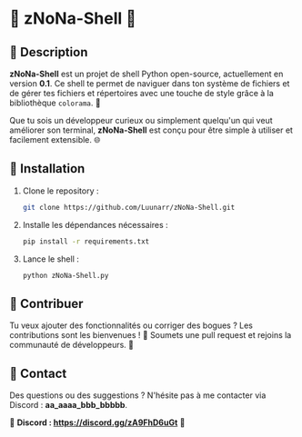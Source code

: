 # 🎉 **zNoNa-Shell** 🚀

## 🌟 Description

**zNoNa-Shell** est un projet de shell Python open-source, actuellement en version **0.1**. Ce shell te permet de naviguer dans ton système de fichiers et de gérer tes fichiers et répertoires avec une touche de style grâce à la bibliothèque `colorama`. 🎨

Que tu sois un développeur curieux ou simplement quelqu'un qui veut améliorer son terminal, **zNoNa-Shell** est conçu pour être simple à utiliser et facilement extensible. 🌐

## 🚀 Installation

1. Clone le repository :
   ```bash
   git clone https://github.com/Luunarr/zNoNa-Shell.git
   ```

2. Installe les dépendances nécessaires :
   ```bash
   pip install -r requirements.txt
   ```

3. Lance le shell :
   ```bash
   python zNoNa-Shell.py
   ```

## 🤝 Contribuer

Tu veux ajouter des fonctionnalités ou corriger des bogues ? Les contributions sont les bienvenues ! 🚀 Soumets une pull request et rejoins la communauté de développeurs. 💪

## 💬 Contact

Des questions ou des suggestions ? N'hésite pas à me contacter via Discord : **aa_aaaa_bbb_bbbbb**. 

🎀 **Discord : https://discord.gg/zA9FhD6uGt** 🎀
